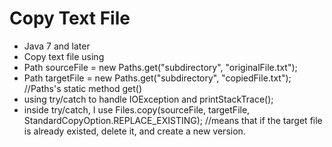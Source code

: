 # Copy Text File

- Java 7 and later
- Copy text file using 
- Path sourceFile = new Paths.get("subdirectory", "originalFile.txt");
- Path targetFile = new Paths.get("subdirectory", "copiedFile.txt"); //Paths's static method get()
- using try/catch to handle IOException and printStackTrace();
- inside try/catch, I use Files.copy(sourceFile, targetFile, StandardCopyOption.REPLACE_EXISTING); //means that if the target file is already existed, delete it, and create a new version.
